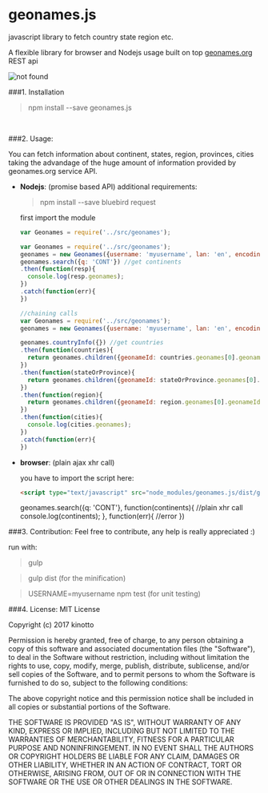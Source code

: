 # geonames.js
javascript library to fetch country state region etc.

A flexible library for browser and Nodejs usage
built on top <a href="http://www.geonames.org/">geonames.org<a> REST api

<img src="https://travis-ci.org/travis-ci/travis-web.svg?branch=master" alt="not found" />

###1. Installation


> npm install --save geonames.js

<br/>





###2. Usage:


You can fetch information about continent, states, region, provinces, cities taking the advandage of the huge amount of information provided by geonames.org service API.

- **Nodejs**: (promise based API)
  additional requirements:
  
  > npm install --save bluebird request
  
  first import the module
  
  ```javascript
  var Geonames = require('../src/geonames');
  ```


  ```javascript
  var Geonames = require('../src/geonames');
  geonames = new Geonames({username: 'myusername', lan: 'en', encoding: 'JSON'});
  geonames.search({q: 'CONT'}) //get continents
  .then(function(resp){
    console.log(resp.geonames);
  })
  .catch(function(err){
  })
  ```
  
  ```javascript
  //chaining calls
  var Geonames = require('../src/geonames');
  geonames = new Geonames({username: 'myusername', lan: 'en', encoding: 'JSON'});
  
  geonames.countryInfo({}) //get countries 
  .then(function(countries){
    return geonames.children({geonameId: countries.geonames[0].geonameId})
  })
  .then(function(stateOrProvince){
    return geonames.children({geonameId: stateOrProvince.geonames[0].geonameId});
  })
  .then(function(region){
    return geonames.children({geonameId: region.geonames[0].geonameId});
  })
  .then(function(cities){
    console.log(cities.geonames);
  })
  .catch(function(err){
  })
  ```

- **browser**: (plain ajax xhr call)

  you have to import the script here:
  

  ```html
  <script type="text/javascript" src="node_modules/geonames.js/dist/geonames.min.js"></script>
  ```
  
  geonames.search({q: 'CONT'}, function(continents){ //plain xhr call
    console.log(continents);
  }, function(err){
    //error
  })

###3. Contribution:
Feel free to contribute, any help is really appreciated :)


run with:

>gulp

>gulp dist (for the minification)

>USERNAME=myusername npm test (for unit testing)







###4. License:
MIT License

Copyright (c) 2017 kinotto

Permission is hereby granted, free of charge, to any person obtaining a copy
of this software and associated documentation files (the "Software"), to deal
in the Software without restriction, including without limitation the rights
to use, copy, modify, merge, publish, distribute, sublicense, and/or sell
copies of the Software, and to permit persons to whom the Software is
furnished to do so, subject to the following conditions:

The above copyright notice and this permission notice shall be included in all
copies or substantial portions of the Software.

THE SOFTWARE IS PROVIDED "AS IS", WITHOUT WARRANTY OF ANY KIND, EXPRESS OR
IMPLIED, INCLUDING BUT NOT LIMITED TO THE WARRANTIES OF MERCHANTABILITY,
FITNESS FOR A PARTICULAR PURPOSE AND NONINFRINGEMENT. IN NO EVENT SHALL THE
AUTHORS OR COPYRIGHT HOLDERS BE LIABLE FOR ANY CLAIM, DAMAGES OR OTHER
LIABILITY, WHETHER IN AN ACTION OF CONTRACT, TORT OR OTHERWISE, ARISING FROM,
OUT OF OR IN CONNECTION WITH THE SOFTWARE OR THE USE OR OTHER DEALINGS IN THE
SOFTWARE.

